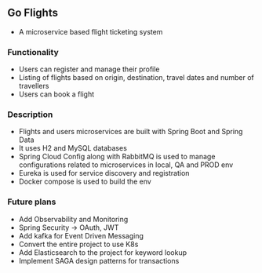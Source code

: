 ## Go Flights
- A microservice based flight ticketing system

### Functionality
- Users can register and manage their profile
- Listing of flights based on origin, destination, travel dates and number of travellers
- Users can book a flight


### Description

- Flights and users microservices are built with Spring Boot and Spring Data
- It uses H2 and MySQL databases 
- Spring Cloud Config along with RabbitMQ is used to manage configurations related to microservices in local, QA and PROD env
- Eureka is used for service discovery and registration
- Docker compose is used to build the env


### Future plans

- Add Observability and Monitoring
- Spring Security -> OAuth, JWT
- Add kafka for Event Driven Messaging 
- Convert the entire project to use K8s 
- Add Elasticsearch to the project for keyword lookup
- Implement SAGA design patterns for transactions 